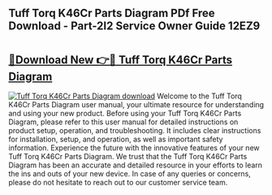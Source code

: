 ## Tuff Torq K46Cr Parts Diagram PDf Free Download - Part-2I2 Service Owner Guide 12EZ9

# <h2><a href="http://dfkjd12.blite.top/?on=Tuff+Torq+K46Cr+Parts+Diagram">🔗Download New 👉🔴 Tuff Torq K46Cr Parts Diagram</a></h2>

[![Tuff Torq K46Cr Parts Diagram download](https://i.imgur.com/lujVjoI.png)](http://dfkjd12.blite.top/?on=Tuff+Torq+K46Cr+Parts+Diagram)
Welcome to the Tuff Torq K46Cr Parts Diagram user manual, your ultimate resource for understanding and using your new product. Before using your Tuff Torq K46Cr Parts Diagram, please refer to this user manual for detailed instructions on product setup, operation, and troubleshooting. It includes clear instructions for installation, setup, and operation, as well as important safety information. Experience the future with the innovative features of your new Tuff Torq K46Cr Parts Diagram. We trust that the Tuff Torq K46Cr Parts Diagram has been an accurate and detailed resource in your efforts to learn the ins and outs of your new device. In case of any queries or concerns, please do not hesitate to reach out to our customer service team.
